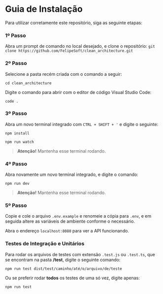 # Guia de Instalação
Para utilizar corretamente este repositório, siga as seguinte etapas:
### 1º Passo
Abra um prompt de comando no local desejado, e clone o repositório:
`git clone https://github.com/FelipeSoft/clean_architecture.git`

### 2º Passo
Selecione a pasta recém criada com o comando a seguir:

`cd clean_architecture`

Digite o comando para abrir com o editor de código Visual Studio Code:

`code .`

### 3º Passo
Abra um novo terminal integrado com `CTRL + SHIFT + '` e digite o seguinte:

`npm install`

`npm run watch`

> **Atenção!** Mantenha esse terminal rodando.

### 4º Passo
Abra novamente um novo terminal integrado, e digite o comando:

`npm run dev`

> **Atenção!** Mantenha esse terminal rodando.
 
### 5º Passo 

Copie e cole o arquivo `.env.example` e renomeie a cópia para `.env`, e em seguida altere as variáveis de ambiente conforme o necessário.

Abra o endereço `localhost:8080` para ver a API funcionando.

### Testes de Integração e Unitários
Para rodar os arquivos de testes com extensão `.test.js` ou `.test.ts`, que se encontram na pasta **/test**, digite o seguinte comando:

`npm run test dist/test/caminho/até/o/arquivo/de/teste`

Ou se preferir rodar **todos** os testes de uma só vez, digite apenas:

`npm run test`